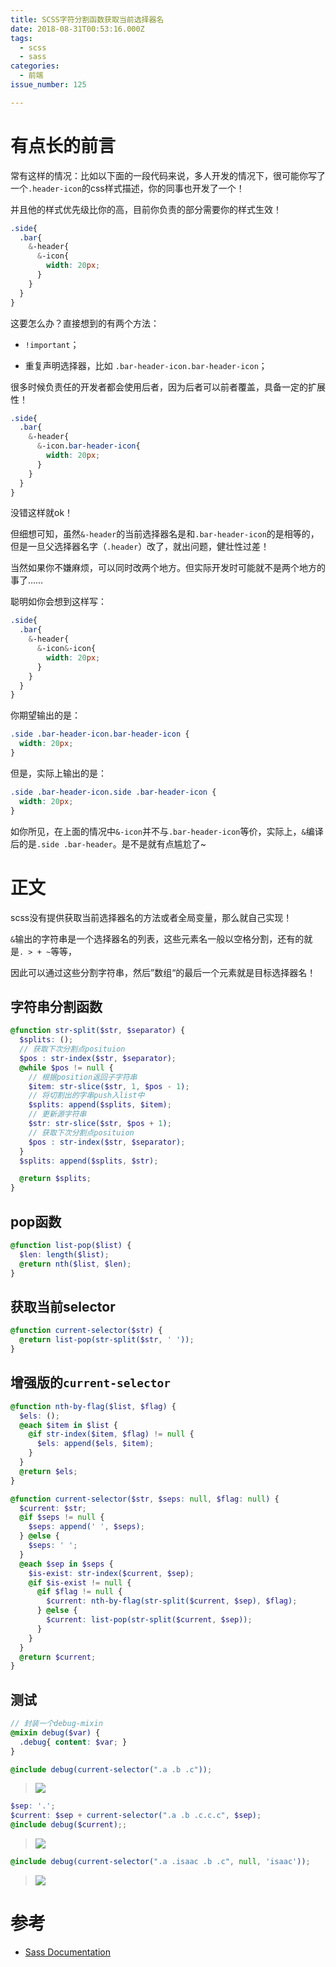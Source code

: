 ```yaml
---
title: SCSS字符分割函数获取当前选择器名
date: 2018-08-31T00:53:16.000Z
tags:
  - scss
  - sass
categories:
  - 前端
issue_number: 125

---
```


# 有点长的前言

常有这样的情况：比如以下面的一段代码来说，多人开发的情况下，很可能你写了一个`.header-icon`的css样式描述，你的同事也开发了一个！

并且他的样式优先级比你的高，目前你负责的部分需要你的样式生效！

<!-- more -->

```scss
.side{
  .bar{
    &-header{
      &-icon{
        width: 20px;
      }
    }
  }
}
```

这要怎么办？直接想到的有两个方法：

-   `!important`；

-   重复声明选择器，比如 `.bar-header-icon.bar-header-icon`；

很多时候负责任的开发者都会使用后者，因为后者可以前者覆盖，具备一定的扩展性！

```scss
.side{
  .bar{
    &-header{
      &-icon.bar-header-icon{
        width: 20px;
      }
    }
  }
}
```

没错这样就ok！

但细想可知，虽然`&-header`的当前选择器名是和`.bar-header-icon`的是相等的，但是一旦父选择器名字（`.header`）改了，就出问题，健壮性过差！

当然如果你不嫌麻烦，可以同时改两个地方。但实际开发时可能就不是两个地方的事了……

聪明如你会想到这样写：

```scss
.side{
  .bar{
    &-header{
      &-icon&-icon{
        width: 20px;
      }
    }
  }
}
```

你期望输出的是：

```css
.side .bar-header-icon.bar-header-icon {
  width: 20px;
}
```

但是，实际上输出的是：

```css
.side .bar-header-icon.side .bar-header-icon {
  width: 20px;
}
```

如你所见，在上面的情况中`&-icon`并不与`.bar-header-icon`等价，实际上，`&`编译后的是`.side .bar-header`。是不是就有点尴尬了~

# 正文

scss没有提供获取当前选择器名的方法或者全局变量，那么就自己实现！

`&`输出的字符串是一个选择器名的列表，这些元素名一般以空格分割，还有的就是`. > + ~`等等，

因此可以通过这些分割字符串，然后”数组“的最后一个元素就是目标选择器名！

## 字符串分割函数

```scss
@function str-split($str, $separator) {
  $splits: ();
  // 获取下次分割点posituion
  $pos : str-index($str, $separator);
  @while $pos != null {
    // 根据position返回子字符串
    $item: str-slice($str, 1, $pos - 1);
    // 将切割出的字串push入list中
    $splits: append($splits, $item);
    // 更新源字符串
    $str: str-slice($str, $pos + 1);
    // 获取下次分割点posituion
    $pos : str-index($str, $separator);
  }
  $splits: append($splits, $str);

  @return $splits;
}
```

## pop函数

```scss
@function list-pop($list) {
  $len: length($list);
  @return nth($list, $len);
}
```

## 获取当前selector

```scss
@function current-selector($str) {
  @return list-pop(str-split($str, ' ')); 
}
```

## 增强版的`current-selector`

```scss
@function nth-by-flag($list, $flag) {
  $els: ();
  @each $item in $list {
    @if str-index($item, $flag) != null {
      $els: append($els, $item);
    }
  }
  @return $els;
}

@function current-selector($str, $seps: null, $flag: null) {
  $current: $str;
  @if $seps != null {
    $seps: append(' ', $seps);  
  } @else {
    $seps: ' ';
  }
  @each $sep in $seps {
    $is-exist: str-index($current, $sep);
    @if $is-exist != null {
      @if $flag != null {
        $current: nth-by-flag(str-split($current, $sep), $flag);
      } @else {
        $current: list-pop(str-split($current, $sep));   
      }
    }
  }
  @return $current;
}
```

## 测试

```scss
// 封装一个debug-mixin
@mixin debug($var) {
  .debug{ content: $var; }
}
```

```scss
@include debug(current-selector(".a .b .c")); 
```

> ![](44906193-d0f78b00-ad46-11e8-99f6-060e4ceb1453.png)

```scss
$sep: '.';
$current: $sep + current-selector(".a .b .c.c.c", $sep);
@include debug($current);; 
```

> ![](44906431-76126380-ad47-11e8-8779-90f5b5b2c8bb.png)

```scss
@include debug(current-selector(".a .isaac .b .c", null, 'isaac')); 
```

> ![](44906552-cf7a9280-ad47-11e8-8b2a-28e25383bd90.png)

# 参考

-   [Sass Documentation](https://sass-lang.com/documentation/modules/string)
